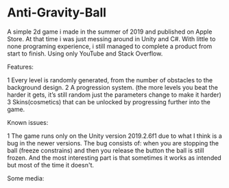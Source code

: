 # Anti-Gravity-Ball
A simple 2d game i made in the summer of 2019 and published on Apple Store.
At that time i was just messing around in Unity and C#. With little to none programing experience, i still managed to complete a product from start to finish. Using only YouTube and Stack Overflow. 

Features:

1 Every level is randomly generated, from the number of obstacles to the background design.
2 A progression system. (the more levels you beat the harder it gets, it’s still random just the parameters change to make it harder)
3 Skins(cosmetics) that can be unlocked by progressing further into the game.

Known issues:

1 The game runs only on the Unity version 2019.2.6f1 due to what I think is a bug in the newer versions. The bug consists of: when you are stopping the ball (freeze constrains) and then you release the button the ball is still frozen. And the most interesting part is that sometimes it works as intended but most of the time it doesn't.

Some media:
